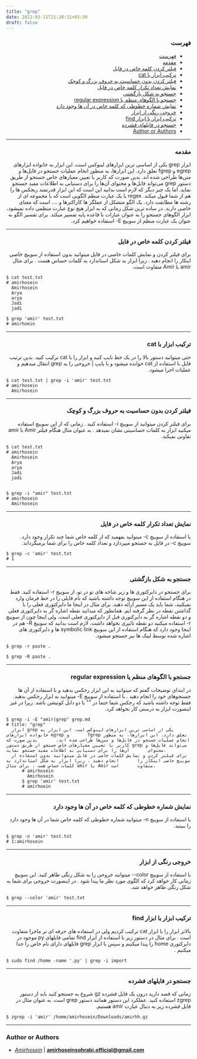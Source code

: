 ```yaml
---
title: "grep"
date: 2022-03-11T21:28:11+03:30
draft: false
---
```



<div dir='rtl'>

### فهرست

- [فهرست](#فهرست)
- [مقدمه](#مقدمه)
- [فیلتر کردن کلمه خاص در فایل](#فیلتر-کردن-کلمه-خاص-در-فایل)
- [ترکیب ابزار با cat](#ترکیب-ابزار-با-cat)
- [فیلتر کردن بدون حساسیت به حروف بزرگ و کوچک](#فیلتر-کردن-بدون-حساسیت-به-حروف-بزرگ-و-کوچک)
- [نمایش تعداد تکرار کلمه خاص در فایل](#نمایش-تعداد-تکرار-کلمه-خاص-در-فایل)
- [جستجو به شکل بازگشتی](#جستجو-به-شکل-بازگشتی)
- [جستجو با الگوهای منظم یا regular expression](#جستجو-با-الگوهای-منظم-یا-regular-expression)
- [نمایش شماره خطوطی که کلمه خاص در آن ها وجود دارد](#نمایش-شماره-خطوطی-که-کلمه-خاص-در-آن-ها-وجود-دارد)
- [خروجی رنگی از ابزار](#خروجی-رنگی-از-ابزار)
- [ترکیب ابزار با ابزار find](#ترکیب-ابزار-با-ابزار-find)
- [جستجو در فایلهای فشرده](#جستجو-در-فایلهای-فشرده)
- [Author or Authors](#author-or-authors)
</div>



---

<div dir='rtl'>

### مقدمه
ابزار grep یکی از اساسی ترین ابزارهای لینوکس است، این ابزار به خانواده ابزارهای egrep و fgrep تعلق دارد. این ابزارها، به منظور انجام عملیات جستجو در فایل‌ها و متن‌ها طراحی شده اند. بدین صورت که کاربر با تعیین معیارهای خاص جستجو از طریق دستور grep می‌تواند فایل‌ها و محتوای آن‌ها را برای دستیابی به اطلاعات مفید جستجو نماید.
اما یک چیز دیگر که لازم است بدانید این است که این ابزار قدرتمند ریجکس ها را هم از شما قبول میکند. regex یا یک عبارت منظم الگویی است که با مجموعه ای از رشته ها مطابقت دارد. یک الگو متشکل از عملگر ها کاراکترها و .... است که معنای خاصی دارند. در ساده ترین شکل زمانی که به ابزار هیچ نوع عبارت منظمی داده نمیشود، ابزار الگوهای جستجو را به عنوان عبارات با قاعده پایه تفسیر میکند. برای تقسیر الگو به عنوان یک عبارت منظم از سوییچ E- استفاده خواهیم کرد.

</div>


---

<div dir='rtl'>

### فیلتر کردن کلمه خاص در فایل
برای فیلتر کردن و نمایش کلمات خاصی در فایل میتوانید بدون استفاده از سوییچ خاصی اینکار را انجام دهید . زیرا ابزار به شکل استاندارد به کلمات حساس هست . برای مثال amir با Amir متفاوت است.
</div>

    $ cat test.txt 
    # amirhosein
      Amirhosein
      Arya
      arya
      Jadi
      jadi

    $ grep 'amir' test.txt
    # amirhoein
---

<div dir='rtl'>

### ترکیب ابزار با cat
حتی میتوانید دستور بالا را در یک خط تایپ کنید و ابزار را با cat ترکیب کنید. بدین ترتیب فایل با استفاده از cat خوانده میشود و با پایپ | خروجی را به grep انتقال میدهیم و عملیات اجرا میشود.
</div>

    $ cat test.txt | grep -i 'amir' test.txt
    # amirhosein
      Amirhosein

---

<div dir='rtl'>

### فیلتر کردن بدون حساسیت به حروف بزرگ و کوچک
برای فیلتر کردن میتوانید از سوییچ i- استفاده کنید . زمانی که از این سوییچ استفاده میکنید ابزار به کلمات حساسیتی نشان نمیدهد . به عنوان مثال هنگام فیلتر Amir با amir تفاوتی نمیکند.
</div>
    
    $ cat test.txt 
    # amirhosein
      Amirhosein
      Arya
      arya
      Jadi
      jadi
      

    $ grep -i "amir" test.txt
    # amirhosein
      Amirhosein


---

<div dir='rtl'>

### نمایش تعداد تکرار کلمه خاص در فایل
با استفاده از سوییچ c- میتوانید بفهمید که از کلمه خاص شما چند تکرار وجود دارد. سوییچ c- در فایل به جستجو میپردازد و تعداد کلمه خاص را برای شما برمیگرداند.
</div>

    $ grep -c 'amir' test.txt
    # 1

---

<div dir='rtl'>

### جستجو به شکل بازگشتی
برای جستجو در دایرکتوری ها و زیر شاخه های تو در تو، از سوییچ r- استفاده کنید. فقط در هنگام استفاده از این سوییچ توجه داشته باشید که نام فایلی را در خط فرمان وارد نمیکنید، شما باید یک مسیر ارائه دهید. برای مثال در اینجا ما دایرکتوری فعلی را با گذاشتن نقطه در نظر گرفته ایم. همانطور که میدانید نقطه اشاره گر به دایرکتوری فعلی و دو نقطه اشاره گر به دایرکتوری قبل از دایرکتوری فعلی است. ولی اینجا چون از سوییچ r- استفاده میکنید دو نقطه تاثیری نخواهد داشت.
لازم است بدانید که سوییچ R- هم در اینجا وجود دارد که هنگام استفاده از این سوییچ symbolic link ها و دایرکتوری های اشاره شده توسط لینک ها نیز جستجو میشود.
</div>

    $ grep -r paste .

    $ grep -R paste . 



---
<div dir='rtl'>

### جستجو با الگوهای منظم یا regular expression

در ابتدای توضیحات گفتم که میتوانید به این ابزار رجکس بدهید و با استفاده از آن ها جستجوهای خود را انجام دهید . با استفاده از سوییچ E- میتوانید به ابزار رجکس بدهید. فقط توجه داشته باشید که رجکس شما حتما در "" یا دو دابل کوتیشن باشد. زیرا در غیر اینصورت ابزار به درستی کار نخواهد کرد.
</div>

    $ grep -i -E "amir|grep" grep.md
    # title: "grep"
      ابزار grep یکی از اساسی ترین ابزارهای لینوکس است، این ابزار به خانواده ابزارهای egrep و       fgrep تعلق دارد. این ابزارها، به منظور انجام عملیات جستجو در فایل‌ها و متن‌ها طراحی شده اند.       بدین صورت که کاربر با تعیین معیارهای خاص جستجو از طریق دستور grep می‌تواند فایل‌ها و محتوای       آن‌ها را برای دستیابی به اطلاعات مفید جستجو نماید.
      برای فیلتر کردن و نمایش کلمات خاصی در فایل میتوانید بدون استفاده از سوییچ خاصی اینکار را       انجام دهید . زیرا ابزار به شکل استاندارد به کلمات حساس هست . برای مثال amir با Amir متفاوت       است.
          # amirhosein
            Amirhosein
          $ grep 'amir' test.txt
          # amirhoein
      
---


<div dir='rtl'>

### نمایش شماره خطوطی که کلمه خاص در آن ها وجود دارد

با استفاده از سوییچ n- میتوانید شماره خطوطی که کلمه خاص شما در آن ها وجود دارد را ببینید.

</div>

    $ grep -n 'amir' test.txt
    # 1:amirhosein
---


<div dir='rtl'>

### خروجی رنگی از ابزار
با استفاده از سوییچ color-- میتوانید خروجی را به شکل رنگی ظاهر کنید. این سوییچ زمانی کار خواهد کرد که الگوی مورد نظر ما پیدا شود . در اینصورت خروجی برای شما به شکل رنگی ظاهر خواهد شد.
</div>

    $ grep --color 'amir' test.txt

---


<div dir='rtl'>

### ترکیب ابزار با ابزار find
بالاتر ابزار را با ابزار cat ترکیب کردیم ولی در استفاده های حرفه ای تر ماجرا متفاوت است . برای مثال در دستور زیر با استفاده از ابزار find تمامی فایلهای py موجود در دایرکتوری home را پیدا میکنیم و سپس با ابزار grep فایلهای دارای نام خاص را جدا میکنیم . 
</div>

    $ sudo find /home -name '.py' | grep -i import
---


<div dir='rtl'>

### جستجو در فایلهای فشرده
زمانی که قصد دارید درون یک فایل فشرده gz شروع به جستجو کنید باید از دستور zgrep استفاده کنید.
عملکرد این دستور همانند دستور grep است.
به عنوان مثال در فایل فشرده زیر به دنبال عبارت amir هستیم. 
</div>

    $ zgrep -i 'amir' /home/amirhosein/Downloads/amirhh.gz
---

### Author or Authors

- *[Amirhosein](https://github.com/amirhoseinsb)* | **<amirhoseinsohrabi.official@gmail.com>**
